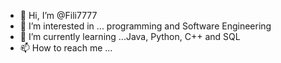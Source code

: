 - 👋 Hi, I’m @Fili7777
- 👀 I’m interested in ... programming and Software Engineering
- 🌱 I’m currently learning ...Java, Python, C++ and SQL
- 📫 How to reach me ... 


